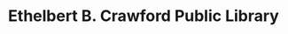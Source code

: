 ---
layout: repo
title: "Ethelbert B. Crawford Public Library"
id: 21515
permalink: repos/21515/
---